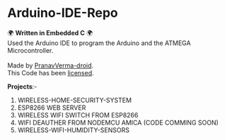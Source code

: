 # Arduino-IDE-Repo
🌍 <b>Written in Embedded C</b> 🌍 <br>
Used the Arduino IDE to program the Arduino and the ATMEGA Microcontroller.<br><br>
Made by [PranavVerma-droid](https://web.craftingrealm.tk). <br>
This Code has been [licensed](LICENSE).


<b>Projects</b>:-

1. WIRELESS-HOME-SECURITY-SYSTEM
2. ESP8266 WEB SERVER
3. WIRELESS WIFI SWITCH FROM ESP8266
4. WIFI DEAUTHER FROM NODEMCU AMICA (CODE COMMING SOON)
5. WIRELESS-WIFI-HUMIDITY-SENSORS

